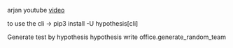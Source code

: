 arjan youtube [video](https://www.youtube.com/watch?v=mkgd9iOiICc&t=1134s)

to use the cli -> pip3 install -U hypothesis[cli]

Generate test by hypothesis
hypothesis write  office.generate_random_team
